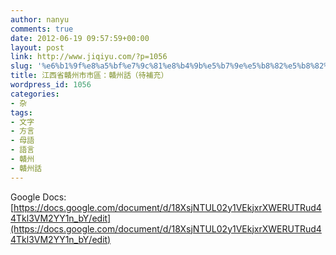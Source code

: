 ```yaml
---
author: nanyu
comments: true
date: 2012-06-19 09:57:59+00:00
layout: post
link: http://www.jiqiyu.com/?p=1056
slug: '%e6%b1%9f%e8%a5%bf%e7%9c%81%e8%b4%9b%e5%b7%9e%e5%b8%82%e5%b8%82%e5%8d%80%ef%bc%9a%e8%b4%9b%e5%b7%9e%e8%a9%b1%ef%bc%88%e5%be%85%e8%a3%9c%e5%85%85%ef%bc%89'
title: 江西省贛州市市區：贛州話（待補充）
wordpress_id: 1056
categories:
- 杂
tags:
- 文字
- 方言
- 母語
- 語言
- 贛州
- 贛州話
---
```


Google Docs: [https://docs.google.com/document/d/18XsjNTUL02y1VEkjxrXWERUTRud44Tkl3VM2YY1n_bY/edit](https://docs.google.com/document/d/18XsjNTUL02y1VEkjxrXWERUTRud44Tkl3VM2YY1n_bY/edit)
